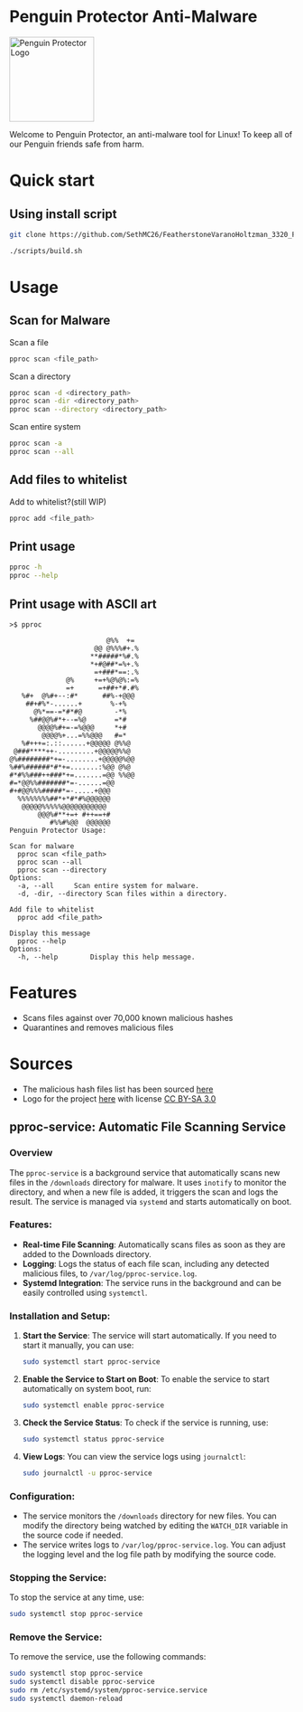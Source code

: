 # Penguin Protector Anti-Malware 
<img src="https://upload.wikimedia.org/wikipedia/commons/b/ba/Pax_tux.png" alt="Penguin Protector Logo" width="150"/>

Welcome to Penguin Protector, an anti-malware tool for Linux! To keep all of our Penguin friends safe from harm.

# Quick start
## Using install script  
```bash 
git clone https://github.com/SethMC26/FeatherstoneVaranoHoltzman_3320_Final.git

./scripts/build.sh
```

# Usage 

## Scan for Malware
Scan a file 
```bash
pproc scan <file_path>
```

Scan a directory
```bash
pproc scan -d <directory_path>
pproc scan -dir <directory_path>
pproc scan --directory <directory_path>
```

Scan entire system
```bash
pproc scan -a
pproc scan --all
```

## Add files to whitelist 
Add to whitelist?(still WIP) 
```bash
pproc add <file_path>
```

## Print usage 
```bash
pproc -h 
pproc --help
```

## Print usage with ASCII art 
`>$ pproc`
```
                        @%%  += 
                     @@ @%%%#+.%
                    **#####*%#.%
                    *+#@##*=%+.%
                     =+###*==:.%
              @%     +=+%@%@%:=%
              =+      =+##+*#.#%
   %#+  @%#+--:#*      ##%-+@@@ 
    ##+#%*-......+       %-+%   
      @%*==-=*#*#@        -*%   
     %##@@%#*+--=%@       =*#   
       @@@@%#+=-=%@@@     *+#   
        @@@@%+...=%%@@@   #=*   
   %#+++=:.::......+@@@@@ @%%@  
 @###****++-.........+@@@@@%%@  
@%########*+=-........+@@@@@%@@ 
%##%######*#*+=.......:%@@ @%@  
#*#%%###++###*+=.......=@@ %%@@ 
#=*@@%%#######*=-......=@@      
#+#@@%%%#####*=-.....+@@@      
  %%%%%%%%##*+*#*#%@@@@@@       
   @@@@@%%%%%@@@@@@@@@@@        
       @@@%#**+=+ #++==+#       
          #%%#%@@  @@@@@@    
Penguin Protector Usage: 

Scan for malware 
  pproc scan <file_path>
  pproc scan --all
  pproc scan --directory
Options:
  -a, --all		Scan entire system for malware.
  -d, -dir, --directory	Scan files within a directory.

Add file to whitelist
  pproc add <file_path>

Display this message
  pproc --help
Options:
  -h, --help		Display this help message.

```
# Features
- Scans files against over 70,000 known malicious hashes
- Quarantines and removes malicious files

# Sources 
- The malicious hash files list has been sourced [here](https://github.com/romainmarcoux/malicious-hash)
- Logo for the project [here](https://commons.wikimedia.org/wiki/File:Pax_tux.png) with license [CC BY-SA 3.0](https://creativecommons.org/licenses/by-sa/3.0/)


## pproc-service: Automatic File Scanning Service

### Overview
The `pproc-service` is a background service that automatically scans new files in the `/downloads` directory for malware. It uses `inotify` to monitor the directory, and when a new file is added, it triggers the scan and logs the result. The service is managed via `systemd` and starts automatically on boot.

### Features:
- **Real-time File Scanning**: Automatically scans files as soon as they are added to the Downloads directory.
- **Logging**: Logs the status of each file scan, including any detected malicious files, to `/var/log/pproc-service.log`.
- **Systemd Integration**: The service runs in the background and can be easily controlled using `systemctl`.

### Installation and Setup:



1. **Start the Service**:
   The service will start automatically. If you need to start it manually, you can use:
   ```bash
   sudo systemctl start pproc-service
   ```

2. **Enable the Service to Start on Boot**:
   To enable the service to start automatically on system boot, run:
   ```bash
   sudo systemctl enable pproc-service
   ```

3. **Check the Service Status**:
   To check if the service is running, use:
   ```bash
   sudo systemctl status pproc-service
   ```

4. **View Logs**:
   You can view the service logs using `journalctl`:
   ```bash
   sudo journalctl -u pproc-service
   ```

### Configuration:
- The service monitors the `/downloads` directory for new files. You can modify the directory being watched by editing the `WATCH_DIR` variable in the source code if needed.
- The service writes logs to `/var/log/pproc-service.log`. You can adjust the logging level and the log file path by modifying the source code.

### Stopping the Service:
To stop the service at any time, use:
```bash
sudo systemctl stop pproc-service
```

### Remove the Service:
To remove the service, use the following commands:
```bash
sudo systemctl stop pproc-service
sudo systemctl disable pproc-service
sudo rm /etc/systemd/system/pproc-service.service
sudo systemctl daemon-reload
```
